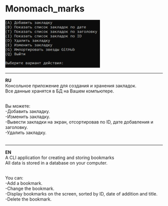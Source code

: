 # Monomach_marks
![alt text](screenshots/scrn.jpg "Скриншот")<br>

<hr>

<b>RU</b><br>
 Консольное приложение для создания и хранения закладок.<br>
 Все данные хранятся в БД на Вашем компьютере.<br>
 <br>
 
 Вы можете:<br>
 -Добавить закладку.<br>
 -Изменить закладку.<br>
 -Вывести закладки на экран, отсортировав по ID, дате добавления и заголовку.<br>
 -Удалить закладку.<br>
 <br>
 
 <hr>
 
 <b>EN</b><br>
 A CLI application for creating and storing bookmarks<br>
 All data is stored in a database on your computer.<br>
 <br>
 
 You can:<br>
 -Add a bookmark.<br>
-Change the bookmark.<br>
 -Display bookmarks on the screen, sorted by ID, date of addition and title.<br>
-Delete the bookmark.<br>
 <br>

